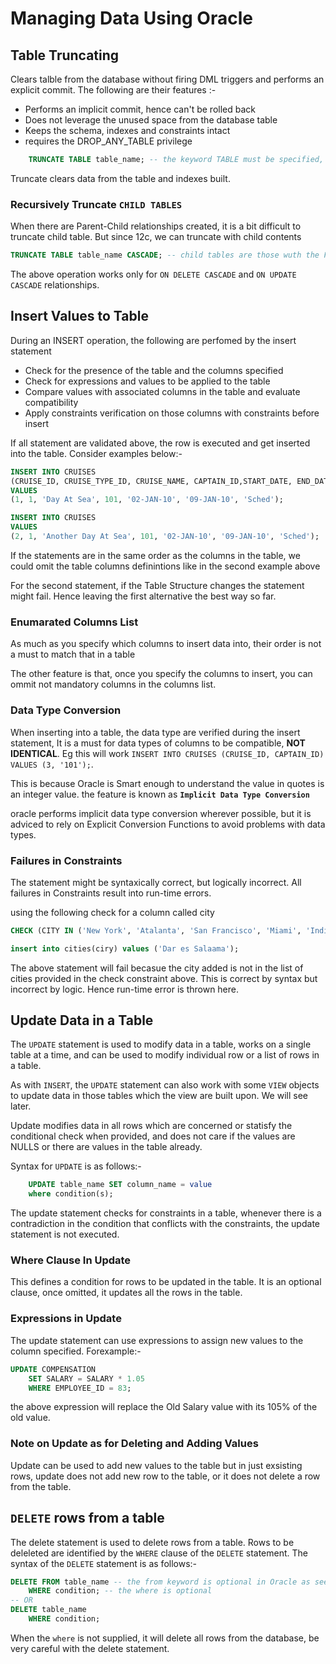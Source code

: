 # Managing Data Using Oracle

## Table Truncating

Clears talble from the database without firing DML triggers and performs an explicit commit. The following are their features :-

- Performs an implicit commit, hence can't be rolled back
- Does not leverage the unused space from the database table
- Keeps the schema, indexes and constraints intact
- requires the DROP_ANY_TABLE privilege

```sql
    TRUNCATE TABLE table_name; -- the keyword TABLE must be specified, TRUNCATE can be used with CLUSTER (NOT IN EXAM)
```

Truncate clears data from the table and indexes built.

### Recursively Truncate `CHILD TABLES`

When there are Parent-Child relationships created, it is a bit difficult to truncate child table. But since 12c, we can truncate with child contents

```sql
TRUNCATE TABLE table_name CASCADE; -- child tables are those wuth the FOREIGN KEY constraint AND ON DELETE specified on them
```

The above operation works only for `ON DELETE CASCADE` and `ON UPDATE CASCADE` relationships.

## Insert Values to Table

During an INSERT operation, the following are perfomed by the insert statement

- Check for the presence of the table and the columns specified
- Check for expressions and values to be applied to the table
- Compare values with associated columns in the table and evaluate compatibility
- Apply constraints verification on those columns with constraints before insert

If all statement are validated above, the row is executed and get inserted into the table. Consider examples below:-

```sql
INSERT INTO CRUISES
(CRUISE_ID, CRUISE_TYPE_ID, CRUISE_NAME, CAPTAIN_ID,START_DATE, END_DATE, CRUISE_STATUS)
VALUES
(1, 1, 'Day At Sea', 101, '02-JAN-10', '09-JAN-10', 'Sched');

INSERT INTO CRUISES
VALUES
(2, 1, 'Another Day At Sea', 101, '02-JAN-10', '09-JAN-10', 'Sched');
```

If the statements are in the same order as the columns in the table, we could omit the table columns definintions like in the second example above

For the second statement, if the Table Structure changes the statement might fail. Hence leaving the first alternative the best way so far.

### Enumarated Columns List

As much as you specify which columns to insert data into, their order is not a must to match that in a table

The other feature is that, once you specify the columns to insert, you can ommit not mandatory columns in the columns list.

### Data Type Conversion

When inserting into a table, the data type are verified during the insert statement, It is a must for data types of columns to be compatible, **NOT IDENTICAL**. Eg this will work
`INSERT INTO CRUISES (CRUISE_ID, CAPTAIN_ID) VALUES (3, '101');`.

This is because Oracle is Smart enough to understand the value in quotes is an integer value. the feature is known as **`Implicit Data Type Conversion`**

oracle performs implicit data type conversion wherever possible, but it is adviced to rely on Explicit Conversion Functions to avoid problems with data types.

### Failures in Constraints

The statement might be syntaxically correct, but logically incorrect.
All failures in Constraints result into run-time errors.

using the following check for a column called city

```sql
CHECK (CITY IN ('New York', 'Atalanta', 'San Francisco', 'Miami', 'Indiana'));

insert into cities(ciry) values ('Dar es Salaama');
```

The above statement will fail becasue the city added is not in the list of cities provided in the check constraint above. This is correct by syntax but incorrect by logic. Hence run-time error is thrown here.

## Update Data in a Table

The `UPDATE` statement is used to modify data in a table, works on a single table at a time, and can be used to modify individual row or a list of rows in a table.

As with `INSERT`, the `UPDATE` statement can also work with some `VIEW` objects to update data in those tables which the view are built upon. We will see later.

Update modifies data in all rows which are concerned or statisfy the conditional check when provided, and does not care if the values are NULLS or there are values in the table already.

Syntax for `UPDATE` is as follows:-

```sql
    UPDATE table_name SET column_name = value
    where condition(s);
```

The update statement checks for constraints in a table, whenever there is a contradiction in the condition that conflicts with the constraints, the update statement is not executed.

### Where Clause In Update

This defines a condition for rows to be updated in the table. It is an optional clause, once omitted, it updates all the rows in the table.

### Expressions in Update

The update statement can use expressions to assign new values to the column specified. Forexample:-

```sql
UPDATE COMPENSATION
    SET SALARY = SALARY * 1.05
    WHERE EMPLOYEE_ID = 83;
```

the above expression will replace the Old Salary value with its 105% of the old value.

### Note on Update as for Deleting and Adding Values

Update can be used to add new values to the table but in just exsisting rows, update does not add new row to the table, or it does not delete a row from the table.

## `DELETE` rows from a table

The delete statement is used to delete rows from a table. Rows to be deleleted are identified by the `WHERE` clause of the `DELETE` statement. The syntax of the `DELETE` statement is as follows:-

```sql
DELETE FROM table_name -- the from keyword is optional in Oracle as seen below, both will work
    WHERE condition; -- the where is optional
-- OR
DELETE table_name
    WHERE condition;
```

When the `where` is not supplied, it will delete all rows from the database, be very careful with the delete statement.
